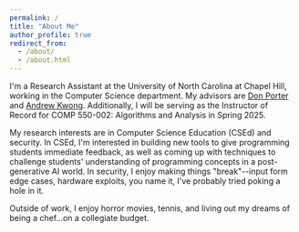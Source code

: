 ```yaml
---
permalink: /
title: "About Me"
author_profile: true
redirect_from: 
  - /about/
  - /about.html
---
```


I'm a Research Assistant at the University of North Carolina at Chapel Hill, working in the Computer Science department. My advisors are [Don Porter](https://www.cs.unc.edu/~porter/) and [Andrew Kwong](https://andrewkwong.org). Additionally, I will be serving as the Instructor of Record for COMP 550-002: Algorithms and Analysis in Spring 2025.

My research interests are in Computer Science Education (CSEd) and security. In CSEd, I'm interested in building new tools to give programming students immediate feedback, as well as coming up with techniques to challenge students' understanding of programming concepts in a post-generative AI world. In security, I enjoy making things "break"--input form edge cases, hardware exploits, you name it, I've probably tried poking a hole in it.

Outside of work, I enjoy horror movies, tennis, and living out my dreams of being a chef...on a collegiate budget.
